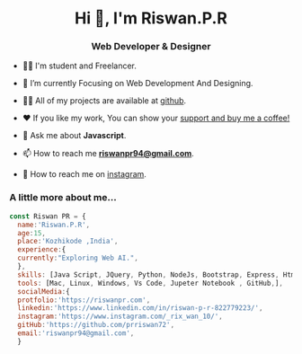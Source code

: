 <h1 align="center">Hi 👋, I'm Riswan.P.R</h1><h3 align="center">Web Developer & Designer</h3>
	

- 👨‍💻 I'm student and Freelancer.

- 🌱 I’m currently Focusing on Web Development And Designing.

- 👨‍💻 All of my projects are available at [github](https://github.com/prriswan72?tab=repositories).

- ❤️ If  you like my work, You can show your [support and buy me a coffee!](https://www.buymeacoffee.com/riswanpr)

- 💬 Ask me about **Javascript**.

- 📫 How to reach me **riswanpr94@gmail.com**.

- 📲 How to reach me on [instagram](https://www.instagram.com/_rix_wan_10/).






### A little more about me...  

```javascript
const Riswan PR = {
  name:'Riswan.P.R',
  age:15,
  place:'Kozhikode ,India',
  experience:{
  currently:"Exploring Web AI.",
  },
  skills: [Java Script, JQuery, Python, NodeJs, Bootstrap, Express, Html5, Css3, TailwindCss],
  tools: [Mac, Linux, Windows, Vs Code, Jupeter Notebook , GitHub,],
  socialMedia:{
  protfolio:'https://riswanpr.com',
  linkedin:'https://www.linkedin.com/in/riswan-p-r-822779223/',
  instagram:'https://www.instagram.com/_rix_wan_10/',
  gitHub:'https://github.com/prriswan72',
  email:'riswanpr94@gmail.com',
  }

```






	

	

